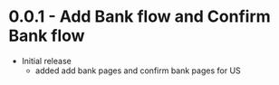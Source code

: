0.0.1 - Add Bank flow and Confirm Bank flow
==================

  * Initial release
    - added add bank pages and confirm bank pages for US


